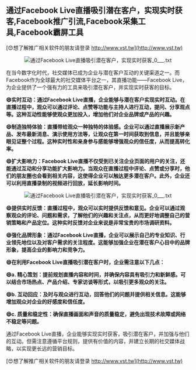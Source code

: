 ## **通过Facebook Live直播吸引潜在客户，实现实时获客,Facebook推广引流,Facebook采集工具,Facebook霸屏工具**

[😍想了解推广相关软件的朋友请登录 http://www.vst.tw](http://www.vst.tw)

 <center><img src="https://vst.tw/MP4/tuiguang/png/0.png" alt="通过Facebook Live直播吸引潜在客户，实现实时获客_0___.txt"></center>

在当今数字化时代，社交媒体已成为企业与潜在客户互动的关键渠道之一。而Facebook作为全球最大的社交媒体平台之一，其直播功能——Facebook Live，为企业提供了一个强有力的工具来吸引潜在客户，并实现实时获客的目标。

**😄实时互动：通过Facebook Live直播，企业能够与潜在客户实现实时互动。在直播过程中，观众可以通过评论、点赞等功能与主持人进行互动，提问、分享观点等。这种互动性能够使观众更加投入，增加他们对企业品牌或产品的兴趣。**

**😄制造独特体验：直播带给观众一种独特的体验感。企业可以通过直播展示新产品、发布最新消息、演示使用方法等，让观众在第一时间获取到信息，并且能够亲眼见证整个过程。这种实时性和亲身参与感能够增强观众的信任度，从而提高转化率。**

**😄扩大影响力：Facebook Live直播不仅受到已关注企业页面的用户的关注，还能通过互动和分享功能扩大影响力。当观众在直播过程中评论、点赞或分享时，他们的朋友圈也会看到相关内容，这使得企业可以触达更多潜在客户。此外，企业还可以利用直播录制的视频进行回放，延长影响时间。**

 <center><img src="https://vst.tw/MP4/tuiguang/png/4.png" alt="通过Facebook Live直播吸引潜在客户，实现实时获客_0___.txt"></center>

**😄提供实时反馈：直播过程中，观众可以实时提供反馈和意见。企业可以通过观察观众的评论、问题和需求，了解他们的兴趣和关注点，从而更好地调整自己的营销策略和产品定位。这种实时反馈对企业来说是非常宝贵的市场调研资料。**

**😄强化品牌形象：通过Facebook Live直播，企业可以展示自己的专业知识、行业领先地位以及对客户需求的关注程度。这能够加强企业在潜在客户心目中的品牌形象，提高企业的影响力和竞争力。**

**😄在利用Facebook Live直播吸引潜在客户时，企业需注意以下几点：**

**😄a. 精心策划：提前规划直播内容和时间，并确保内容具有吸引力和新鲜感。可以结合市场热点、产品介绍、专家访谈等形式，以吸引更多观众的关注。**

**😄b. 互动回应：及时与观众进行互动，回答他们的问题并提供相关信息。这能够增加观众对企业的好感度和信任度。**

**😄c. 质量和稳定性：确保直播画面和声音的质量稳定，避免出现技术故障或网络不稳定等问题。**

通过Facebook Live直播，企业能够实现实时获客，吸引潜在客户，并加强与他们的互动。但需注意遵循平台规则，提供有价值的内容，并建立长期的社交媒体战略，以实现更长远的营销目标。

[😍想了解推广相关软件的朋友请登录 http://www.vst.tw](http://www.vst.tw)



